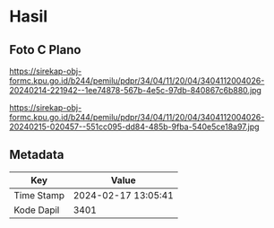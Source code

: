# Hasil

## Foto C Plano

https://sirekap-obj-formc.kpu.go.id/b244/pemilu/pdpr/34/04/11/20/04/3404112004026-20240214-221942--1ee74878-567b-4e5c-97db-840867c6b880.jpg

https://sirekap-obj-formc.kpu.go.id/b244/pemilu/pdpr/34/04/11/20/04/3404112004026-20240215-020457--551cc095-dd84-485b-9fba-540e5ce18a97.jpg


## Metadata

| Key        | Value               |
| ---------- | ------------------- |
| Time Stamp | 2024-02-17 13:05:41 |
| Kode Dapil | 3401                |



